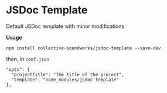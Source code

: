 # JSDoc Template

Default JSDoc template with minor modifications

**Usage**

```
npm install collective-soundworks/jsdoc-template --save-dev
``` 

then, in `conf.json`

```
"opts": {
  "projectTitle": "The title of the project",
  "template": "node_modules/jsdoc-template"
},
```
